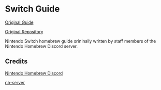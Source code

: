 # Switch Guide

[Original Guide](https://nh-server.github.io/switch-guide)

[Original Repository](https://github.com/nh-server/switch-guide)

Nintendo Switch homebrew guide orininally written by staff members of the Nintendo Homebrew Discord server.

## Credits

[Nintendo Homebrew Discord](https://discord.gg/C29hYvh)

[nh-server](https://github.com/nh-server)
